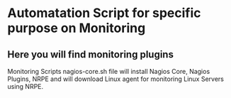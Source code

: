 # Automatation Script for specific purpose on Monitoring
## Here you will find monitoring plugins
Monitoring Scripts 
nagios-core.sh file will install Nagios Core, Nagios Plugins, NRPE and will download Linux agent for monitoring Linux Servers using NRPE.
